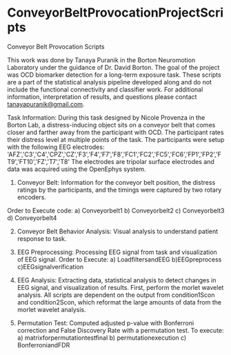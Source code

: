 # ConveyorBeltProvocationProjectScripts
Conveyor Belt Provocation Scripts

This work was done by Tanaya Puranik in the Borton Neuromotion Laboratory under the guidance of Dr. David Borton. The goal of the project was OCD biomarker detection for a long-term exposure task. These scripts are a part of the statistical analysis pipeline developed along and do not include the functional connectivity and classifier work. For additional information, interpretation of results, and questions please contact tanayapuranik@gmail.com.

Task Information:
During this task designed by Nicole Provenza in the Borton Lab, a distress-inducing object sits on a conveyor belt that comes closer and farther away from the participant with OCD. The participant rates their distress level at multiple points of the task. The participants were setup with the following EEG electrodes: 'AFZ','C3','C4','CPZ','CZ','F3','F4','F7','F8','FC1','FC2','FC5','FC6','FP1','FP2','FT9','FT10','FZ','T7','T8'
The electrodes are tripolar surface electrodes and data was acquired using the OpenEphys system.

1. Conveyor Belt:
Information for the conveyor belt position, the distress ratings by the participants, and the timings were captured by two rotary encoders.

Order to Execute code:
a) Conveyorbelt1
b) Conveyorbelt2
c) Conveyorbelt3
d) Conveyorbelt4

2. Conveyor Belt Behavior Analysis:
Visual analysis to understand patient response to task.

3. EEG Preprocessing:
Processing EEG signal from task and visualization of EEG signal.
Order to Execute:
a) LoadfiltersandEEG
b)EEGpreprocess
c)EEGsignalverification

4. EEG Analysis:
Extracting data, statistical analysis to detect changes in EEG signal, and visualization of results.
First, perform the morlet wavelet analysis. All scripts are dependent on the output from condition1Scon and condition2Scon, which reformat the large amounts of data from the morlet wavelet analysis.

5. Permutation Test:
Computed adjusted p-value with Bonferroni correction and False Discovery Rate with a permutation test. 
To execute:
a) matrixforpermutationtestfinal
b) permutationexecution
c) BonferroniandFDR
